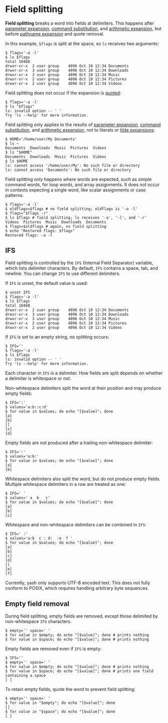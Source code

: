 # Field splitting

**Field splitting** breaks a word into fields at delimiters. This happens after [parameter expansion], [command substitution], and [arithmetic expansion], but before [pathname expansion] and quote removal.

In this example, `$flags` is split at the space, so `ls` receives two arguments:

```shell,no_run
$ flags='-a -l'
$ ls $flags
total 10468
drwxr-xr-x  2 user group    4096 Oct 10 12:34 Documents
drwxr-xr-x  3 user group    4096 Oct 10 12:34 Downloads
drwxr-xr-x  3 user group    4096 Oct 10 12:34 Music
drwxr-xr-x  2 user group    4096 Oct 10 12:34 Pictures
drwxr-xr-x  2 user group    4096 Oct 10 12:34 Videos
```

Field splitting does not occur if the expansion is [quoted](quoting.md):

```shell,no_run
$ flags='-a -l'
$ ls "$flags"
ls: invalid option -- ' '
Try 'ls --help' for more information.
```

Field splitting only applies to the results of [parameter expansion], [command substitution], and [arithmetic expansion], not to literals or [tilde expansions](tilde.md):

```shell,no_run
$ HOME='/home/user/My Documents'
$ ls ~
Documents  Downloads  Music  Pictures  Videos
$ ls "$HOME"
Documents  Downloads  Music  Pictures  Videos
$ ls $HOME
ls: cannot access '/home/user/My': No such file or directory
ls: cannot access 'Documents': No such file or directory
```

Field splitting only happens where words are expected, such as simple command words, for loop words, and array assignments. It does not occur in contexts expecting a single word, like scalar assignments or case patterns.

```shell,no_run
$ flags='-a -l'
$ oldflags=$flags # no field splitting; oldflags is '-a -l'
$ flags="$flags -r"
$ ls $flags # field splitting; ls receives '-a', '-l', and '-r'
Videos  Pictures  Music  Downloads  Documents
$ flags=$oldflags # again, no field splitting
$ echo "Restored flags: $flags"
Restored flags: -a -l
```

## IFS

Field splitting is controlled by the `IFS` (Internal Field Separator) variable, which lists delimiter characters. By default, `IFS` contains a space, tab, and newline. You can change `IFS` to use different delimiters.

If `IFS` is unset, the default value is used:

```shell,no_run
$ unset IFS
$ flags='-a -l'
$ ls $flags
total 10468
drwxr-xr-x  2 user group    4096 Oct 10 12:34 Documents
drwxr-xr-x  3 user group    4096 Oct 10 12:34 Downloads
drwxr-xr-x  3 user group    4096 Oct 10 12:34 Music
drwxr-xr-x  2 user group    4096 Oct 10 12:34 Pictures
drwxr-xr-x  2 user group    4096 Oct 10 12:34 Videos
```

If `IFS` is set to an empty string, no splitting occurs:

```shell,no_run
$ IFS=''
$ flags='-a -l'
$ ls $flags
ls: invalid option -- ' '
Try 'ls --help' for more information.
```

Each character in `IFS` is a delimiter. How fields are split depends on whether a delimiter is whitespace or not.

Non-whitespace delimiters split the word at their position and may produce empty fields:

```shell
$ IFS=':'
$ values='a:b::c:d'
$ for value in $values; do echo "[$value]"; done
[a]
[b]
[]
[c]
[d]
```

Empty fields are not produced after a trailing non-whitespace delimiter:

```shell
$ IFS=':'
$ values='a:b:'
$ for value in $values; do echo "[$value]"; done
[a]
[b]
```

Whitespace delimiters also split the word, but do not produce empty fields. Multiple whitespace delimiters in a row are treated as one:

```shell
$ IFS=' '
$ values=' a  b   c'
$ for value in $values; do echo "[$value]"; done
[a]
[b]
[c]
```

Whitespace and non-whitespace delimiters can be combined in `IFS`:

```shell
$ IFS=' :'
$ values='a:b  c : d:  :e  f '
$ for value in $values; do echo "[$value]"; done
[a]
[b]
[c]
[d]
[]
[e]
[f]
```

<p class="warning">
Currently, yash only supports UTF-8 encoded text. This does not fully conform to POSIX, which requires handling arbitrary byte sequences.
</p>

## Empty field removal

During field splitting, empty fields are removed, except those delimited by non-whitespace `IFS` characters.

```shell
$ empty='' space=' '
$ for value in $empty; do echo "[$value]"; done # prints nothing
$ for value in $space; do echo "[$value]"; done # prints nothing
```

Empty fields are removed even if `IFS` is empty:

```shell
$ IFS=''
$ empty='' space=' '
$ for value in $empty; do echo "[$value]"; done # prints nothing
$ for value in $space; do echo "[$value]"; done # prints one field containing a space
[ ]
```

To retain empty fields, quote the word to prevent field splitting:

```shell
$ empty='' space=' '
$ for value in "$empty"; do echo "[$value]"; done
[]
$ for value in "$space"; do echo "[$value]"; done
[ ]
```

[parameter expansion]: parameters.md
[command substitution]: command_substitution.md
[arithmetic expansion]: arithmetic.md
[pathname expansion]: globbing.md
